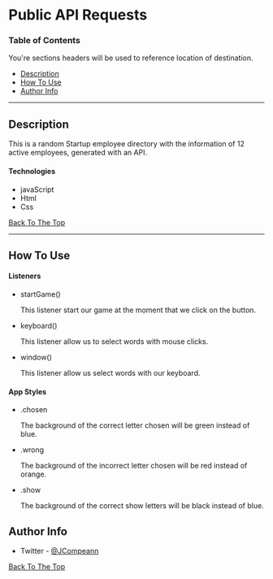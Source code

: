 # Public API Requests

### Table of Contents
You're sections headers will be used to reference location of destination.

- [Description](#description)
- [How To Use](#how-to-use)
- [Author Info](#author-info)

---

## Description

This is a random Startup employee directory with the information of 12 active employees, generated with an API.

#### Technologies

- javaScript
- Html
- Css

[Back To The Top](#Public-API-Requests)

---

## How To Use

#### Listeners
- startGame()

    This listener start our game at the moment that we click on the button.

- keyboard() 

    This listener allow us to select words with mouse clicks.

- window()

    This listener allow us select words with our keyboard.


#### App Styles

- .chosen

    The background of the correct letter chosen will be green instead of blue.

- .wrong

    The background of the incorrect letter chosen will be red instead of orange.

- .show

    The background of the correct show letters will be black instead of blue.


## Author Info

- Twitter - [@JCompeann](https://twitter.com/JCompeann)

[Back To The Top](#oop-game-show-app)

